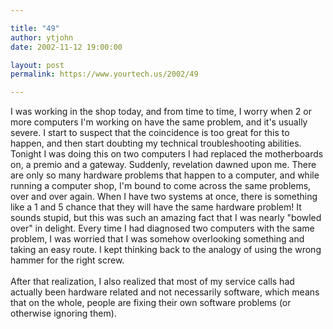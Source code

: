 ```yaml
---

title: "49"
author: ytjohn
date: 2002-11-12 19:00:00

layout: post
permalink: https://www.yourtech.us/2002/49

---
```

I was working in the shop today, and from time to time, I worry when 2 or more computers I'm working on have the same problem, and it's usually severe.  I start to suspect that the coincidence is too great for this to happen, and then start doubting my technical troubleshooting abilities.  Tonight I was doing this on two computers I had replaced the motherboards on, a premio and a gateway.  Suddenly, revelation dawned upon me.  There are only so many hardware problems that happen to a computer, and while running a computer shop, I'm bound to come across the same problems, over and over again.  When I have two systems at once, there is something like a 1 and 5 chance that they will have the same hardware problem!  It sounds stupid, but this was such an amazing fact that I was nearly "bowled over" in delight.  Every time I had diagnosed two computers with the same problem, I was worried that I was somehow overlooking something and taking an easy route.  I kept thinking back to the analogy of using the wrong hammer for the right screw.  <br /><br />
After that realization, I also realized that most of my service calls had actually been hardware related and not necessarily software, which means that on the whole, people are fixing their own software problems (or otherwise ignoring them).
